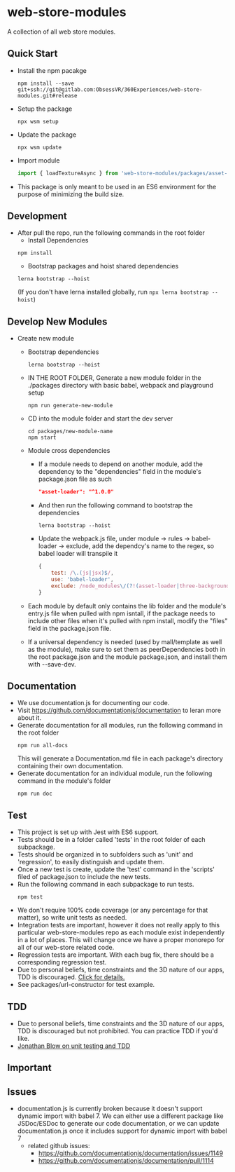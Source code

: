# web-store-modules

A collection of all web store modules.


## Quick Start

* Install the npm pacakge
  ```console
  npm install --save git+ssh://git@gitlab.com:ObsessVR/360Experiences/web-store-modules.git#release
  ```

* Setup the package
  ```console
  npx wsm setup
  ```

* Update the package
  ```console
  npx wsm update
  ```

* Import module
  ```javascript
  import { loadTextureAsync } from 'web-store-modules/packages/asset-loader';
  ```

* This package is only meant to be used in an ES6 environment for the purpose of minimizing the build size.

## Development
* After pull the repo, run the following commands in the root folder
    * Install Dependencies
    ```console
    npm install
    ```
    * Bootstrap packages and hoist shared dependencies
    ```console
    lerna bootstrap --hoist
    ```
    (If you don't have lerna installed globally, run ```npx lerna bootstrap --hoist```)

## Develop New Modules
* Create new module

    * Bootstrap dependencies
        ```console
        lerna bootstrap --hoist
        ```

    * IN THE ROOT FOLDER, Generate a new module folder in the ./packages directory with basic babel, webpack and playground setup
        ```console
        npm run generate-new-module
        ```

    * CD into the module folder and start the dev server
        ```console
        cd packages/new-module-name
        npm start
        ```

    * Module cross dependencies
        * If a module needs to depend on another module, add the dependency to the "dependencies" field in the module's package.json file as such
            ```json
            "asset-loader": "^1.0.0"
            ```
        * And then run the following command to bootstrap the dependencies
            ```console
            lerna bootstrap --hoist
            ```
        * Update the webpack.js file, under module -> rules -> babel-loader -> exclude, add the dependcy's name to the regex, so babel loader will transpile it
            ```javascript
            {
                test: /\.(js|jsx)$/,
                use: 'babel-loader',
                exclude: /node_modules\/(?!(asset-loader|three-background|three-controller|three-interactable-object|three-physics)\/).*/
            }
            ```

    * Each module by default only contains the lib folder and the module's entry.js file when pulled with npm isntall, if the package needs to include other files when it's pulled with npm install, modify the "files" field in the package.json file.
    * If a universal dependency is needed (used by mall/template as well as the module), make sure to set them as peerDependencies both in the root package.json and the module package.json, and install them with --save-dev.

## Documentation
* We use documentation.js for documenting our code.
* Visit https://github.com/documentationjs/documentation to leran more about it.
* Generate documentation for all modules, run the following command in the root folder
    ```console
    npm run all-docs
    ```
    This will generate a Documentation.md file in each package's directory containing their own documentation.
* Generate documentation for an individual module, run the following command in the module's folder
    ```console
    npm run doc
    ```

## Test
[tdd]: #TDD
* This project is set up with Jest with ES6 support.
* Tests should be in a folder called 'tests' in the root folder of each subpackage.
* Tests should be organized in to subfolders such as 'unit' and 'regression', to easily distinguish and update them.
* Once a new test is create, update the 'test' command in the 'scripts' filed of package.json to include the new tests.
* Run the following command in each subpackage to run tests.
    ```console
    npm test
    ```
* We don't require 100% code coverage (or any percentage for that matter), so write unit tests as needed.
* Integration tests are important, however it does not really apply to this particular web-store-modules repo as each module exist independently in a lot of places. This will change once we have a proper monorepo for all of our web-store related code.
* Regression tests are important. With each bug fix, there should be a corresponding regression test.
* Due to personal beliefs, time constraints and the 3D nature of our apps, TDD is discouraged. [Click for details.][tdd]
* See packages/url-constructor for test example.

## TDD
* Due to personal beliefs, time constraints and the 3D nature of our apps, TDD is discouraged but not prohibited. You can practice TDD if you'd like.
* [Jonathan Blow on unit testing and TDD](https://www.youtube.com/watch?v=21JlBOxgGwY)


## Important


## Issues

* documentation.js is currently broken because it doesn't support dynamic import with babel 7. We can either use a different package like JSDoc/ESDoc to generate our code documentation, or we can update documentation.js once it includes support for dynamic import with babel 7
    * related github issues:
        * https://github.com/documentationjs/documentation/issues/1149
        * https://github.com/documentationjs/documentation/pull/1114